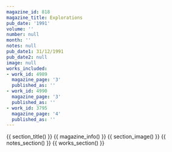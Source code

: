 ```yaml
---
magazine_id: 818
magazine_title: Explorations
pub_date: '1991'
volume: ''
number: null
month: ''
notes: null
pub_date1: 31/12/1991
pub_date2: null
image: null
works_included:
- work_id: 4989
  magazine_page: '3'
  published_as: ''
- work_id: 4990
  magazine_page: '3'
  published_as: ''
- work_id: 3795
  magazine_page: '4'
  published_as: ''
---
```


{{ section_title() }}
{{ magazine_info() }}
{{ section_image() }}
{{ notes_section() }}
{{ works_section() }}

